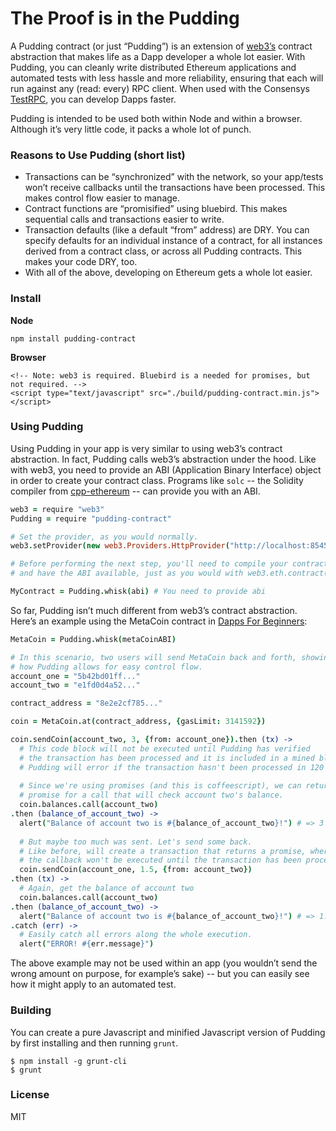 # The Proof is in the Pudding

A Pudding contract (or just “Pudding”) is an extension of [web3’s](https://github.com/ethereum/web3.js/tree/master) contract abstraction that makes life as a Dapp developer a whole lot easier. With Pudding, you can cleanly write distributed Ethereum applications and automated tests with less hassle and more reliability, ensuring that each will run against any (read: every) RPC client. When used with the Consensys [TestRPC](https://github.com/ConsenSys/testrpc), you can develop Dapps faster.

Pudding is intended to be used both within Node and within a browser. Although it’s very little code, it packs a whole lot of punch.  

### Reasons to Use Pudding (short list)
* Transactions can be “synchronized” with the network, so your app/tests won’t receive callbacks until the transactions have been processed. This makes control flow easier to manage.
* Contract functions are “promisified” using bluebird. This makes sequential calls and transactions easier to write.
* Transaction defaults (like a default “from” address) are DRY. You can specify defaults for an individual instance of a contract, for all instances derived from a contract class, or across all Pudding contracts. This makes your code DRY, too.
* With all of the above, developing on Ethereum gets a whole lot easier.    

### Install

**Node**
```
npm install pudding-contract
```

**Browser**
```
<!-- Note: web3 is required. Bluebird is a needed for promises, but not required. -->
<script type="text/javascript" src="./build/pudding-contract.min.js"></script>
```

### Using Pudding

Using Pudding in your app is very similar to using web3’s contract abstraction. In fact, Pudding calls web3’s abstraction under the hood. Like with web3, you need to provide an ABI (Application Binary Interface) object in order to create your contract class. Programs like `solc` -- the Solidity compiler from [cpp-ethereum](https://github.com/ethereum/cpp-ethereum) -- can provide you with an ABI.

```coffeescript
web3 = require "web3"
Pudding = require "pudding-contract"

# Set the provider, as you would normally. 
web3.setProvider(new web3.Providers.HttpProvider("http://localhost:8545"))

# Before performing the next step, you'll need to compile your contract
# and have the ABI available, just as you would with web3.eth.contract().

MyContract = Pudding.whisk(abi) # You need to provide abi
```

So far, Pudding isn’t much different from web3’s contract abstraction. Here’s an example using the MetaCoin contract in [Dapps For Beginners](https://dappsforbeginners.wordpress.com/tutorials/your-first-dapp/):

```coffeescript
MetaCoin = Pudding.whisk(metaCoinABI)

# In this scenario, two users will send MetaCoin back and forth, showing
# how Pudding allows for easy control flow. 
account_one = "5b42bd01ff..."
account_two = "e1fd0d4a52..."

contract_address = "8e2e2cf785..."

coin = MetaCoin.at(contract_address, {gasLimit: 3141592})

coin.sendCoin(account_two, 3, {from: account_one}).then (tx) ->
  # This code block will not be executed until Pudding has verified 
  # the transaction has been processed and it is included in a mined block.
  # Pudding will error if the transaction hasn't been processed in 120 seconds.
  
  # Since we're using promises (and this is coffeescript), we can return a 
  # promise for a call that will check account two's balance.
  coin.balances.call(account_two)
.then (balance_of_account_two) ->
  alert("Balance of account two is #{balance_of_account_two}!") # => 3
  
  # But maybe too much was sent. Let's send some back.
  # Like before, will create a transaction that returns a promise, where
  # the callback won't be executed until the transaction has been processed.
  coin.sendCoin(account_one, 1.5, {from: account_two})
.then (tx) ->
  # Again, get the balance of account two
  coin.balances.call(account_two)
.then (balance_of_account_two) ->
  alert("Balance of account two is #{balance_of_account_two}!") # => 1.5
.catch (err) ->
  # Easily catch all errors along the whole execution.
  alert("ERROR! #{err.message}")
```

The above example may not be used within an app (you wouldn’t send the wrong amount on purpose, for example’s sake) -- but you can easily see how it might apply to an automated test.

### Building

You can create a pure Javascript and minified Javascript version of Pudding by first installing and then running `grunt`.

```
$ npm install -g grunt-cli
$ grunt
```

### License

MIT